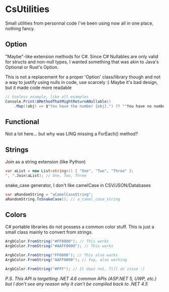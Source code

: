 # CsUtilities
Small utilities from personnal code I've been using now all in one place, nothing fancy.

## Option
"Maybe"-like extension methods for C#. 
Since C# Nullables are only valid for structs and non-null types, I wanted something that was akin to Java's Optional or Rust's Option.

This is not a replacement for a proper 'Option' class/library though and not a way to justify using nulls in code, use scarcely :)
Maybe it's bad design, but it made code more readable

```csharp
// Useless example, like all examples
Console.Print(AMethodThatMightReturnANullable()
    .Map((obj) => $"You have the number {obj}.") ?? ""You have no number :(");
```

## Functional
Not a lot here... but why was LINQ missing a ForEach() method?

## Strings
Join as a string extension (like Python)
```csharp
var aList = new List<string>() { "One", "Two", "Three" };
", ".Join(aList); // One, Two, Three
```

snake_case generator, I don't like camelCase in CSV/JSON/Databases
```csharp
var aRandomString = "aCamelCaseString";
aRandomString.ToSnakeCase(); // a_camel_case_string
```

## Colors
C# portable libraries do not possess a common color stuff. This is just a small class mainly to convert from strings.

```csharp
ArgbColor.FromString("#FF0000"); // This works
ArgbColor.FromString("#AAFF0000"); // This works

ArgbColor.FromString("FF0000"); // This also works
ArgbColor.FromString("AAFF0000"); // Yup, also working

ArgbColor.FromString("#FFF"); // It does not, fill an issue :)
```

*P.S. This API is targetting .NET 4.6 common APIs (ASP.NET 5, UWP, etc.) but I don't see any reason why it can't be compiled back to .NET 4.5*
